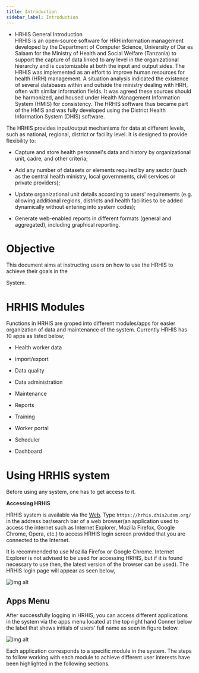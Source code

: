 ```yaml
---
title: Introduction
sidebar_label: Introduction
---
```


- HRHIS General Introduction  
  HRHIS is an open-source software for HRH information management developed by the Department of
  Computer Science, University of Dar es Salaam for the Ministry of Health and Social Welfare
  (Tanzania) to support the capture of data linked to any level in the organizational hierarchy
  and is customizable at both the input and output sides.
  The HRHIS was implemented as an effort to improve human resources for health (HRH) management.
  A situation analysis indicated the existence of several databases within and outside the
  ministry dealing with HRH, often with similar information fields. It was agreed these sources
  should be harmonized, and housed under Health Management Information System (HMIS) for
  consistency. The HRHIS software thus became part of the HMIS and was fully developed using the
  District Health Information System (DHIS) software.

The HRHIS provides input/output mechanisms for data at different levels, such as national,
regional, district or facility level. It is designed to provide flexibility to:

- Capture and store health personnel's data and history by organizational unit, cadre, and other
  criteria;

- Add any number of datasets or elements required by any sector (such as the central health
  ministry, local governments, civil services or private providers);

- Update organizational unit details according to users' requirements (e.g. allowing additional
  regions, districts and health facilities to be added dynamically without entering into system
  codes);

- Generate web-enabled reports in different formats (general and aggregated), including
  graphical reporting.

# Objective

This document aims at instructing users on how to use the HRHIS to achieve their goals in the

System.

# HRHIS Modules

Functions in HRHIS are groped into different modules/apps for easier organization of data and maintenance of the system. Currently HRHIS has 10 apps as listed below;

- Health worker data

- import/export

- Data quality

- Data administration

- Maintenance

- Reports

- Training

- Worker portal

- Scheduler

- Dashboard

# Using HRHIS system

Before using any system, one has to get access to it.

**Accessing HRHIS**

HRHIS system is available via the [Web](https://hrhis.dhis2udsm.org/). Type `https://hrhis.dhis2udsm.org/` in the address bar/search bar of a web browser(an application used to access the internet such as Internet Explorer, Mozilla Firefox, Google Chrome, Opera, etc.) to access HRHIS login screen provided that you are connected to the Internet.

It is recommended to use Mozilla Firefox or Google Chrome. Internet Explorer is not advised to be used for accessing HRHIS, but if it is found necessary to use then, the latest version of the browser can be used). The HRHIS login page will appear as seen below,

![img alt](/images/login.png)

## Apps Menu

After successfully logging in HRHIS, you can access different applications in the system via the apps menu located at the top right hand Conner below the label that shows initials of users' full name as seen in figure below.

![img alt](/images/apps.png)

Each application corresponds to a specific module in the system. The steps to follow working with each module to achieve different user interests have been highlighted in the following sections.
